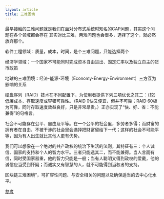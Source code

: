 ```yaml
---
layout: article
title: 三难困境
---
```

最早接触的三难问题就是我们在面对分布式系统时知名的CAP问题，其实这个问题在各个领域都会存在
其实对比三难，两难问题也会很多，选择了这个，就必然放弃那个。


软件工程领域：质量，成本，时间，是个三难问题，只能选择两个

经济学领域：一个国家不可能同时完成资本自由进出、固定汇率以及独立自主的货币政策

地球的三难困境：经济-能源-环境（Economy-Energy-Environment）三方互为影响的关系

硬盘序列（RAID）技术在不同配置下，为使用者提供下列三项优长之其二：（较）低廉成本、存取速度或容错可靠性。（RAID 0快又便宜，但并不可靠；RAID 60极为可靠，同时存取速度效益良好，只是非常昂贵。）正亦实现了“快、好、省：不能兼得”的句格言。

社会不可能存在公平、自由及平等。在一个公平的社会里，多劳者多得；而财富的拥有者在自由，不被干涉的社会里会选择把财富留给下一代；这样的社会不可能平等，因为有人出生就比其他人更有优势。

我们可以想像在一个绝对的共产政权的统治下生活的法则，其特征有三：个人诚信、国家的支持和个人的智力水平。三者只能选其二，而不能兼得。当人言而有信，同时受国家器重，他的智力只能是一般；当有人聪明又得到政权的爱戴，他的诚信应当受到怀疑；而诚实又有智慧的人，就不可能得到当权者的支持。

区块链三难困境”，可扩容性问题、与安全相关的问题以及确保适当的去中心化水平。


[参考](http://www.chezaiyi.cn/philosophy/230785.html)
